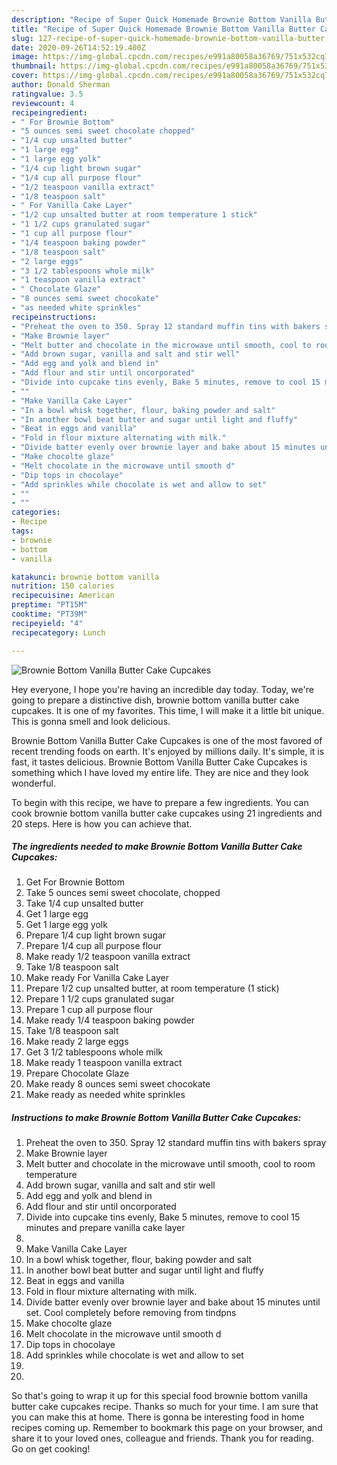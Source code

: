 ```yaml
---
description: "Recipe of Super Quick Homemade Brownie Bottom Vanilla Butter Cake Cupcakes"
title: "Recipe of Super Quick Homemade Brownie Bottom Vanilla Butter Cake Cupcakes"
slug: 127-recipe-of-super-quick-homemade-brownie-bottom-vanilla-butter-cake-cupcakes
date: 2020-09-26T14:52:19.400Z
image: https://img-global.cpcdn.com/recipes/e991a80058a36769/751x532cq70/brownie-bottom-vanilla-butter-cake-cupcakes-recipe-main-photo.jpg
thumbnail: https://img-global.cpcdn.com/recipes/e991a80058a36769/751x532cq70/brownie-bottom-vanilla-butter-cake-cupcakes-recipe-main-photo.jpg
cover: https://img-global.cpcdn.com/recipes/e991a80058a36769/751x532cq70/brownie-bottom-vanilla-butter-cake-cupcakes-recipe-main-photo.jpg
author: Donald Sherman
ratingvalue: 3.5
reviewcount: 4
recipeingredient:
- " For Brownie Bottom"
- "5 ounces semi sweet chocolate chopped"
- "1/4 cup unsalted butter"
- "1 large egg"
- "1 large egg yolk"
- "1/4 cup light brown sugar"
- "1/4 cup all purpose flour"
- "1/2 teaspoon vanilla extract"
- "1/8 teaspoon salt"
- " For Vanilla Cake Layer"
- "1/2 cup unsalted butter at room temperature 1 stick"
- "1 1/2 cups granulated sugar"
- "1 cup all purpose flour"
- "1/4 teaspoon baking powder"
- "1/8 teaspoon salt"
- "2 large eggs"
- "3 1/2 tablespoons whole milk"
- "1 teaspoon vanilla extract"
- " Chocolate Glaze"
- "8 ounces semi sweet chocokate"
- "as needed white sprinkles"
recipeinstructions:
- "Preheat the oven to 350. Spray 12 standard muffin tins with bakers spray"
- "Make Brownie layer"
- "Melt butter and chocolate in the microwave until smooth, cool to room temperature"
- "Add brown sugar, vanilla and salt and stir well"
- "Add egg and yolk and blend in"
- "Add flour and stir until oncorporated"
- "Divide into cupcake tins evenly, Bake 5 minutes, remove to cool 15 minutes and prepare vanilla cake layer"
- ""
- "Make Vanilla Cake Layer"
- "In a bowl whisk together, flour, baking powder and salt"
- "In another bowl beat butter and sugar until light and fluffy"
- "Beat in eggs and vanilla"
- "Fold in flour mixture alternating with milk."
- "Divide batter evenly over brownie layer and bake about 15 minutes until set. Cool completely before removing from tindpns"
- "Make chocolte glaze"
- "Melt chocolate in the microwave until smooth d"
- "Dip tops in chocolaye"
- "Add sprinkles while chocolate is wet and allow to set"
- ""
- ""
categories:
- Recipe
tags:
- brownie
- bottom
- vanilla

katakunci: brownie bottom vanilla 
nutrition: 150 calories
recipecuisine: American
preptime: "PT15M"
cooktime: "PT39M"
recipeyield: "4"
recipecategory: Lunch

---
```



![Brownie Bottom Vanilla Butter Cake Cupcakes](https://img-global.cpcdn.com/recipes/e991a80058a36769/751x532cq70/brownie-bottom-vanilla-butter-cake-cupcakes-recipe-main-photo.jpg)

Hey everyone, I hope you're having an incredible day today. Today, we're going to prepare a distinctive dish, brownie bottom vanilla butter cake cupcakes. It is one of my favorites. This time, I will make it a little bit unique. This is gonna smell and look delicious.



Brownie Bottom Vanilla Butter Cake Cupcakes is one of the most favored of recent trending foods on earth. It's enjoyed by millions daily. It's simple, it is fast, it tastes delicious. Brownie Bottom Vanilla Butter Cake Cupcakes is something which I have loved my entire life. They are nice and they look wonderful.


To begin with this recipe, we have to prepare a few ingredients. You can cook brownie bottom vanilla butter cake cupcakes using 21 ingredients and 20 steps. Here is how you can achieve that.

<!--inarticleads1-->

##### The ingredients needed to make Brownie Bottom Vanilla Butter Cake Cupcakes:

1. Get  For Brownie Bottom
1. Take 5 ounces semi sweet chocolate, chopped
1. Take 1/4 cup unsalted butter
1. Get 1 large egg
1. Get 1 large egg yolk
1. Prepare 1/4 cup light brown sugar
1. Prepare 1/4 cup all purpose flour
1. Make ready 1/2 teaspoon vanilla extract
1. Take 1/8 teaspoon salt
1. Make ready  For Vanilla Cake Layer
1. Prepare 1/2 cup unsalted butter, at room temperature (1 stick)
1. Prepare 1 1/2 cups granulated sugar
1. Prepare 1 cup all purpose flour
1. Make ready 1/4 teaspoon baking powder
1. Take 1/8 teaspoon salt
1. Make ready 2 large eggs
1. Get 3 1/2 tablespoons whole milk
1. Make ready 1 teaspoon vanilla extract
1. Prepare  Chocolate Glaze
1. Make ready 8 ounces semi sweet chocokate
1. Make ready as needed white sprinkles




<!--inarticleads2-->

##### Instructions to make Brownie Bottom Vanilla Butter Cake Cupcakes:

1. Preheat the oven to 350. Spray 12 standard muffin tins with bakers spray
1. Make Brownie layer
1. Melt butter and chocolate in the microwave until smooth, cool to room temperature
1. Add brown sugar, vanilla and salt and stir well
1. Add egg and yolk and blend in
1. Add flour and stir until oncorporated
1. Divide into cupcake tins evenly, Bake 5 minutes, remove to cool 15 minutes and prepare vanilla cake layer
1. 
1. Make Vanilla Cake Layer
1. In a bowl whisk together, flour, baking powder and salt
1. In another bowl beat butter and sugar until light and fluffy
1. Beat in eggs and vanilla
1. Fold in flour mixture alternating with milk.
1. Divide batter evenly over brownie layer and bake about 15 minutes until set. Cool completely before removing from tindpns
1. Make chocolte glaze
1. Melt chocolate in the microwave until smooth d
1. Dip tops in chocolaye
1. Add sprinkles while chocolate is wet and allow to set
1. 
1. 




So that's going to wrap it up for this special food brownie bottom vanilla butter cake cupcakes recipe. Thanks so much for your time. I am sure that you can make this at home. There is gonna be interesting food in home recipes coming up. Remember to bookmark this page on your browser, and share it to your loved ones, colleague and friends. Thank you for reading. Go on get cooking!

